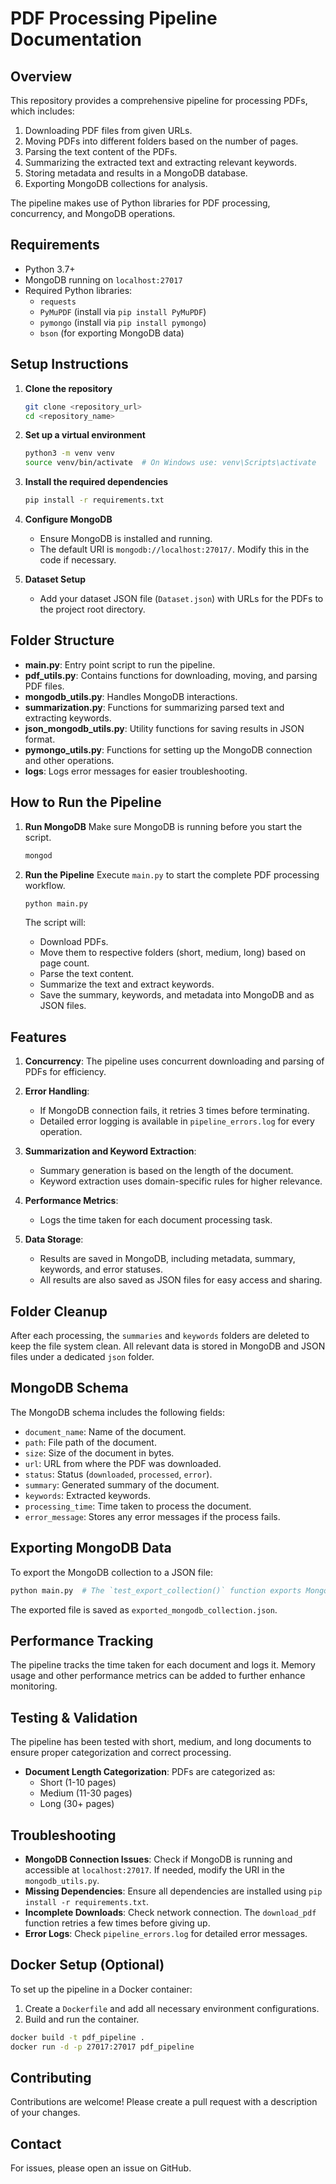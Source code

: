 # PDF Processing Pipeline Documentation

## Overview

This repository provides a comprehensive pipeline for processing PDFs, which includes:
1. Downloading PDF files from given URLs.
2. Moving PDFs into different folders based on the number of pages.
3. Parsing the text content of the PDFs.
4. Summarizing the extracted text and extracting relevant keywords.
5. Storing metadata and results in a MongoDB database.
6. Exporting MongoDB collections for analysis.

The pipeline makes use of Python libraries for PDF processing, concurrency, and MongoDB operations.

## Requirements

- Python 3.7+
- MongoDB running on `localhost:27017`
- Required Python libraries:
  - `requests`
  - `PyMuPDF` (install via `pip install PyMuPDF`)
  - `pymongo` (install via `pip install pymongo`)
  - `bson` (for exporting MongoDB data)

## Setup Instructions

1. **Clone the repository**
   ```sh
   git clone <repository_url>
   cd <repository_name>
   ```

2. **Set up a virtual environment**
   ```sh
   python3 -m venv venv
   source venv/bin/activate  # On Windows use: venv\Scripts\activate
   ```

3. **Install the required dependencies**
   ```sh
   pip install -r requirements.txt
   ```

4. **Configure MongoDB**
   - Ensure MongoDB is installed and running.
   - The default URI is `mongodb://localhost:27017/`. Modify this in the code if necessary.

5. **Dataset Setup**
   - Add your dataset JSON file (`Dataset.json`) with URLs for the PDFs to the project root directory.

## Folder Structure

- **main.py**: Entry point script to run the pipeline.
- **pdf_utils.py**: Contains functions for downloading, moving, and parsing PDF files.
- **mongodb_utils.py**: Handles MongoDB interactions.
- **summarization.py**: Functions for summarizing parsed text and extracting keywords.
- **json_mongodb_utils.py**: Utility functions for saving results in JSON format.
- **pymongo_utils.py**: Functions for setting up the MongoDB connection and other operations.
- **logs**: Logs error messages for easier troubleshooting.

## How to Run the Pipeline

1. **Run MongoDB**
   Make sure MongoDB is running before you start the script.
   ```sh
   mongod
   ```

2. **Run the Pipeline**
   Execute `main.py` to start the complete PDF processing workflow.
   ```sh
   python main.py
   ```

   The script will:
   - Download PDFs.
   - Move them to respective folders (short, medium, long) based on page count.
   - Parse the text content.
   - Summarize the text and extract keywords.
   - Save the summary, keywords, and metadata into MongoDB and as JSON files.

## Features

1. **Concurrency**: The pipeline uses concurrent downloading and parsing of PDFs for efficiency.

2. **Error Handling**:
   - If MongoDB connection fails, it retries 3 times before terminating.
   - Detailed error logging is available in `pipeline_errors.log` for every operation.

3. **Summarization and Keyword Extraction**:
   - Summary generation is based on the length of the document.
   - Keyword extraction uses domain-specific rules for higher relevance.

4. **Performance Metrics**:
   - Logs the time taken for each document processing task.

5. **Data Storage**:
   - Results are saved in MongoDB, including metadata, summary, keywords, and error statuses.
   - All results are also saved as JSON files for easy access and sharing.

## Folder Cleanup
After each processing, the `summaries` and `keywords` folders are deleted to keep the file system clean. All relevant data is stored in MongoDB and JSON files under a dedicated `json` folder.

## MongoDB Schema
The MongoDB schema includes the following fields:
- `document_name`: Name of the document.
- `path`: File path of the document.
- `size`: Size of the document in bytes.
- `url`: URL from where the PDF was downloaded.
- `status`: Status (`downloaded`, `processed`, `error`).
- `summary`: Generated summary of the document.
- `keywords`: Extracted keywords.
- `processing_time`: Time taken to process the document.
- `error_message`: Stores any error messages if the process fails.

## Exporting MongoDB Data
To export the MongoDB collection to a JSON file:
```sh
python main.py  # The `test_export_collection()` function exports MongoDB data.
```
The exported file is saved as `exported_mongodb_collection.json`.

## Performance Tracking
The pipeline tracks the time taken for each document and logs it. Memory usage and other performance metrics can be added to further enhance monitoring.

## Testing & Validation
The pipeline has been tested with short, medium, and long documents to ensure proper categorization and correct processing.
- **Document Length Categorization**: PDFs are categorized as:
  - Short (1-10 pages)
  - Medium (11-30 pages)
  - Long (30+ pages)

## Troubleshooting
- **MongoDB Connection Issues**: Check if MongoDB is running and accessible at `localhost:27017`. If needed, modify the URI in the `mongodb_utils.py`.
- **Missing Dependencies**: Ensure all dependencies are installed using `pip install -r requirements.txt`.
- **Incomplete Downloads**: Check network connection. The `download_pdf` function retries a few times before giving up.
- **Error Logs**: Check `pipeline_errors.log` for detailed error messages.

## Docker Setup (Optional)
To set up the pipeline in a Docker container:
1. Create a `Dockerfile` and add all necessary environment configurations.
2. Build and run the container.
```sh
docker build -t pdf_pipeline .
docker run -d -p 27017:27017 pdf_pipeline
```

## Contributing
Contributions are welcome! Please create a pull request with a description of your changes.

## Contact
For issues, please open an issue on GitHub.
